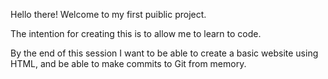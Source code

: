 Hello there! Welcome to my first puiblic project. 

The intention for creating this is to allow me to learn to code.

By the end of this session I want to be able to create a  basic website using HTML, and be able to make commits to Git from memory.